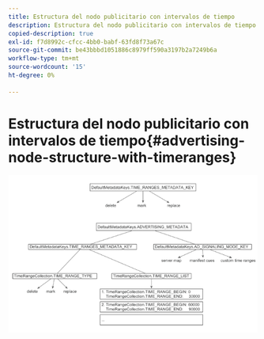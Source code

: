 ```yaml
---
title: Estructura del nodo publicitario con intervalos de tiempo
description: Estructura del nodo publicitario con intervalos de tiempo
copied-description: true
exl-id: f7d8992c-cfcc-4bb0-babf-63fd8f73a67c
source-git-commit: be43bbbd1051886c8979ff590a3197b2a7249b6a
workflow-type: tm+mt
source-wordcount: '15'
ht-degree: 0%

---
```


# Estructura del nodo publicitario con intervalos de tiempo{#advertising-node-structure-with-timeranges}

<!--<a id="fig_CD71214FBF8945729FC34CD2F0047EF8"></a>-->

![](assets/psdk_ad-node-structure_web.png)
